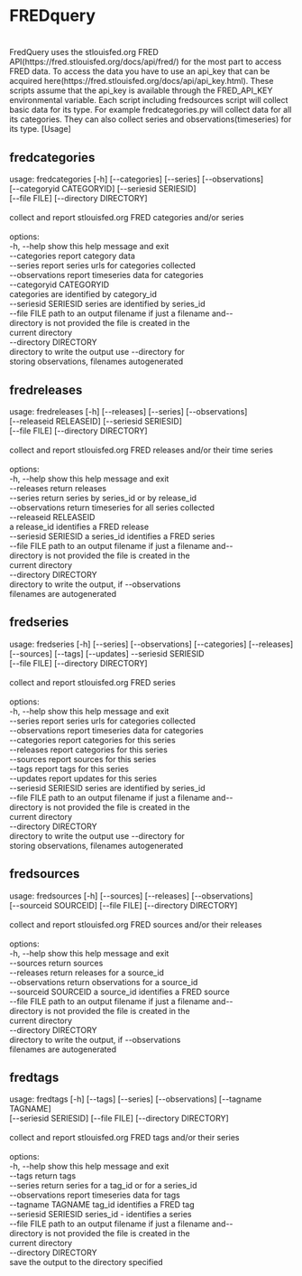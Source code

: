 
# FREDquery
#

<p>
FredQuery uses the stlouisfed.org FRED
API(https://fred.stlouisfed.org/docs/api/fred/) for the most part to
access FRED data. To access the data you have to use an api_key that can
be acquired here(https://fred.stlouisfed.org/docs/api/api_key.html).
These scripts assume that the api_key is available through the FRED_API_KEY
environmental variable. Each script including fredsources
script will collect basic data for its type. For example
fredcategories.py will collect data for all its categories. They can
also collect series and observations(timeseries) for its type.
</p〉


## [Usage]

## fredcategories

usage: fredcategories [-h] [--categories] [--series] [--observations]<br/>
                      [--categoryid CATEGORYID] [--seriesid SERIESID]<br/>
                      [--file FILE] [--directory DIRECTORY]<br/>
<br/>
collect and report stlouisfed.org FRED categories and/or series<br/>
<br/>
options:<br/>
  -h, --help            show this help message and exit<br/>
  --categories          report category data<br/>
  --series              report series urls for categories collected<br/>
  --observations        report timeseries data for categories<br/>
  --categoryid CATEGORYID<br/>
                        categories are identified by category_id<br/>
  --seriesid SERIESID   series are identified by series_id<br/>
  --file FILE           path to an output filename if just a filename and--<br/>
                        directory is not provided the file is created in the<br/>
                        current directory<br/>
  --directory DIRECTORY<br/>
                        directory to write the output use --directory for<br/>
                        storing observations, filenames autogenerated<br/>
## fredreleases

usage: fredreleases [-h] [--releases] [--series] [--observations]<br/>
                    [--releaseid RELEASEID] [--seriesid SERIESID]<br/>
                    [--file FILE] [--directory DIRECTORY]<br/>
<br/>
collect and report stlouisfed.org FRED releases and/or their time series<br/>
<br/>
options:<br/>
  -h, --help            show this help message and exit<br/>
  --releases            return releases<br/>
  --series              return series by series_id or by release_id<br/>
  --observations        return timeseries for all series collected<br/>
  --releaseid RELEASEID<br/>
                        a release_id identifies a FRED release<br/>
  --seriesid SERIESID   a series_id identifies a FRED series<br/>
  --file FILE           path to an output filename if just a filename and--<br/>
                        directory is not provided the file is created in the<br/>
                        current directory<br/>
  --directory DIRECTORY<br/>
                        directory to write the output, if --observations<br/>
                        filenames are autogenerated<br/>
## fredseries

usage: fredseries [-h] [--series] [--observations] [--categories] [--releases]<br/>
                  [--sources] [--tags] [--updates] --seriesid SERIESID<br/>
                  [--file FILE] [--directory DIRECTORY]<br/>
<br/>
collect and report stlouisfed.org FRED series<br/>
<br/>
options:<br/>
  -h, --help            show this help message and exit<br/>
  --series              report series urls for categories collected<br/>
  --observations        report timeseries data for categories<br/>
  --categories          report categories for this series<br/>
  --releases            report categories for this series<br/>
  --sources             report sources for this series<br/>
  --tags                report tags for this series<br/>
  --updates             report updates for this series<br/>
  --seriesid SERIESID   series are identified by series_id<br/>
  --file FILE           path to an output filename if just a filename and--<br/>
                        directory is not provided the file is created in the<br/>
                        current directory<br/>
  --directory DIRECTORY<br/>
                        directory to write the output use --directory for<br/>
                        storing observations, filenames autogenerated<br/>
## fredsources

usage: fredsources [-h] [--sources] [--releases] [--observations]<br/>
                   [--sourceid SOURCEID] [--file FILE] [--directory DIRECTORY]<br/>
<br/>
collect and report stlouisfed.org FRED sources and/or their releases<br/>
<br/>
options:<br/>
  -h, --help            show this help message and exit<br/>
  --sources             return sources<br/>
  --releases            return releases for a source_id<br/>
  --observations        return observations for a source_id<br/>
  --sourceid SOURCEID   a source_id identifies a FRED source<br/>
  --file FILE           path to an output filename if just a filename and--<br/>
                        directory is not provided the file is created in the<br/>
                        current directory<br/>
  --directory DIRECTORY<br/>
                        directory to write the output, if --observations<br/>
                        filenames are autogenerated<br/>
## fredtags

usage: fredtags [-h] [--tags] [--series] [--observations] [--tagname TAGNAME]<br/>
                [--seriesid SERIESID] [--file FILE] [--directory DIRECTORY]<br/>
<br/>
collect and report stlouisfed.org FRED tags and/or their series<br/>
<br/>
options:<br/>
  -h, --help            show this help message and exit<br/>
  --tags                return tags<br/>
  --series              return series for a tag_id or for a series_id<br/>
  --observations        report timeseries data for tags<br/>
  --tagname TAGNAME     tag_id identifies a FRED tag<br/>
  --seriesid SERIESID   series_id - identifies a series<br/>
  --file FILE           path to an output filename if just a filename and--<br/>
                        directory is not provided the file is created in the<br/>
                        current directory<br/>
  --directory DIRECTORY<br/>
                        save the output to the directory specified<br/>
